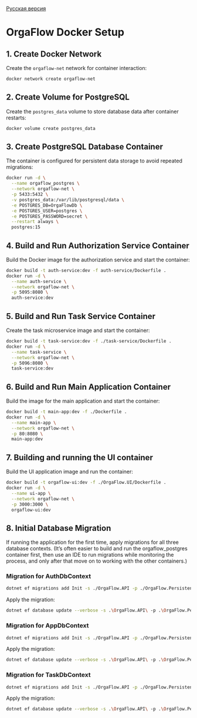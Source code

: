 [Русская версия](README.md)

# OrgaFlow Docker Setup

## 1. Create Docker Network

Create the `orgaflow-net` network for container interaction:

```bash
docker network create orgaflow-net
```

## 2. Create Volume for PostgreSQL

Create the `postgres_data` volume to store database data after container restarts:

```bash
docker volume create postgres_data
```

## 3. Create PostgreSQL Database Container

The container is configured for persistent data storage to avoid repeated migrations:

```bash
docker run -d \
  --name orgaflow_postgres \
  --network orgaflow-net \
  -p 5433:5432 \
  -v postgres_data:/var/lib/postgresql/data \
  -e POSTGRES_DB=OrgaFlowDb \
  -e POSTGRES_USER=postgres \
  -e POSTGRES_PASSWORD=secret \
  --restart always \
  postgres:15
```

## 4. Build and Run Authorization Service Container

Build the Docker image for the authorization service and start the container:

```bash
docker build -t auth-service:dev -f auth-service/Dockerfile .
docker run -d \
  --name auth-service \
  --network orgaflow-net \
  -p 5095:8080 \
  auth-service:dev
```

## 5. Build and Run Task Service Container

Create the task microservice image and start the container:

```bash
docker build -t task-service:dev -f ./task-service/Dockerfile .
docker run -d \
  --name task-service \
  --network orgaflow-net \
  -p 5096:8080 \
  task-service:dev
```

## 6. Build and Run Main Application Container

Build the image for the main application and start the container:

```bash
docker build -t main-app:dev -f ./Dockerfile .
docker run -d \
  --name main-app \
  --network orgaflow-net \
  -p 80:8080 \
  main-app:dev
```

## 7. Building and running the UI container

Build the UI application image and run the container:

```bash
docker build -t orgaflow-ui:dev -f ./OrgaFlow.UI/Dockerfile .
docker run -d \
  --name ui-app \
  --network orgaflow-net \
  -p 3000:3000 \
  orgaflow-ui:dev

```

## 8. Initial Database Migration

If running the application for the first time, apply migrations for all three database contexts.
(It’s often easier to build and run the orgaflow_postgres container first, then use an IDE to run migrations while monitoring the process, and only after that move on to working with the other containers.)
### Migration for AuthDbContext

```bash
dotnet ef migrations add Init -s ./OrgaFlow.API -p ./OrgaFlow.Persistence --context AuthDbContext
```

Apply the migration:

```bash
dotnet ef database update --verbose -s .\OrgaFlow.API\ -p .\OrgaFlow.Persistence\ --AuthDbContext
```

### Migration for AppDbContext

```bash
dotnet ef migrations add Init -s ./OrgaFlow.API -p ./OrgaFlow.Persistence --context AppDbContext
```

Apply the migration:

```bash
dotnet ef database update --verbose -s .\OrgaFlow.API\ -p .\OrgaFlow.Persistence\ --AppDbContext
```

### Migration for TaskDbContext

```bash
dotnet ef migrations add Init -s ./OrgaFlow.API -p ./OrgaFlow.Persistence --context TaskDbContext
```

Apply the migration:

```bash
dotnet ef database update --verbose -s .\OrgaFlow.API\ -p .\OrgaFlow.Persistence\ --TaskDbContext
```

